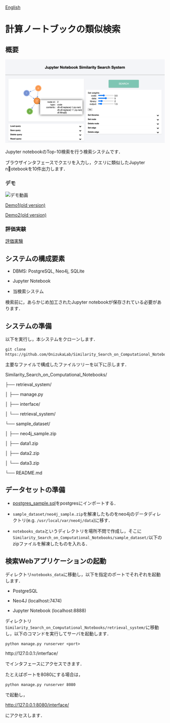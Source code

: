 [English](/README.md)

# 計算ノートブックの類似検索

## 概要

![スクリーンショット](/retrieval_system/images/screenshot1.png "Screenshot")

Jupyter notebookのTop-10検索を行う検索システムです．

ブラウザインタフェースでクエリを入力し，クエリに類似したJupyter notebookを10件出力します．

### デモ

![デモ動画](/retrieval_system/images/Demo_gif3_2.gif "Demo(gif)")

[Demo1(old version)](https://drive.google.com/file/d/1x1yiM8xQkwlJtQmQPgIOiSyN2d3QoUBu/view?usp=sharing)

[Demo2(old version)](https://drive.google.com/file/d/19CfahRTEwlbaOSZQLLfiALocrVQ3SNkH/view?usp=sharing)

### 評価実験

[評価実験](/retrieval_system/images/JupySim_experimental_evaluation.pdf "Experimental evaluation(pdf)")


## システムの構成要素

* DBMS: PostgreSQL, Neo4j, SQLite

* Jupyter Notebook

* 当検索システム

検索前に，あらかじめ加工されたJupyter notebookが保存されている必要があります．

## システムの準備

以下を実行し，本システムをクローンします．

```
git clone https://github.com/OnizukaLab/Similarity_Search_on_Computational_Notebooks.git
```

主要なファイルで構成したファイルツリーを以下に示します．

Similarity_Search_on_Computational_Notebooks/

├── retrieval_system/

│   ├── manage.py

│   ├── interface/

│   └── retrieval_system/

└── sample_dataset/

│   ├── neo4j_sample.zip

│   ├── data1.zip

│   ├── data2.zip

│   └── data3.zip

└── README.md

## データセットの準備

* [postgres_sample.sql](https://drive.google.com/file/d/1po-5Z5M4JbojbLjSvGkgMIOQK51_afur/view?usp=sharing)をpostgresにインポートする．

* `sample_dataset/neo4j_sample.zip`を解凍したものをneo4jのデータディレクトリ(e.g. `/usr/local/var/neo4j/data`)に移す．

* `notebooks_data`というディレクトリを場所不問で作成し，そこに`Similarity_Search_on_Computational_Notebooks/sample_dataset/`以下のzipファイルを解凍したものを入れる．

## 検索Webアプリケーションの起動

ディレクトリ`notebooks_data`に移動し，以下を指定のポートでそれぞれを起動します．

* PostgreSQL

* Neo4J (localhost:7474)

* Jupyter Notebook (localhost:8888)

ディレクトリ`Similarity_Search_on_Computational_Notebooks/retrieval_system/`に移動し，以下のコマンドを実行してサーバを起動します．

```
python manage.py runserver <port>
```

http\://127.0.0.1:<port>/interface/
  
でインタフェースにアクセスできます．

たとえばポートを8080にする場合は，

```
python manage.py runserver 8080
```

で起動し，

http://127.0.0.1:8080/interface/

にアクセスします．